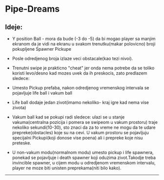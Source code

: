 # Pipe-Dreams
## Ideje:
* Y position Ball - mora da bude (-3 do -5) da bi mogao player sa manjim ekranom da je vidi na ekranu u svakom trenutku(makar polovicno)
broji pokupljene Spawner Pickupe
* Posle odredjenog broja izlaze veci obstacale(kao tezi nivoi).
* Trenutni swipe je prakticno "cheat" jer onda nema potrebe da se toliko koristi levo/desno kad mozes uvek da ih preskocis, zato predlazem sledece:

* Umesto Pickup prefaba, nakon odredjenog vremenskog intervala se pojavljuje life ball i vakum ball
* Life ball dodaje jedan zivot(imamo nekoliko- kraj igre kad nema vise zivota)
* Vakum ball kad se pokupi radi sledece: ulazi se u stanje vakuma(centralna pozicija i pomera se swipeom u vakum prostoru) traje nekoliko sekundi(10-30), sto znaci da za to vreme ne mogu da te udare prepreke(obstacles) koje su na cevi. U vakum prostoru se pojavljuju specijalni Pickupi(koji donose vise poena) ali i prepreke koje nisu preteske.
* U non-vakum modu(normalnom modu) umesto pickup i life spawnera, ponekad se pojavljuje i death spawner koji oduzima zivot.Takodje treba invincible spawner, u cijem modu u odredjenom vremenskom intervalu, player ne moze biti unisten preprekama(niti bilo kako).
------------------------------------------------------------
